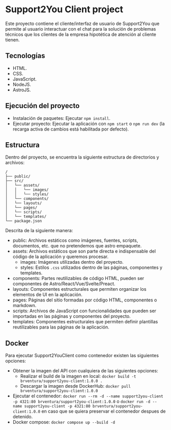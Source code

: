 # Support2You Client project

Este proyecto contiene el cliente/interfaz de usuario de Support2You que permite al usuario interactuar con el chat para la solución de problemas técnicos que los clientes de la empresa hipotética de atención al cliente tienen.

## Tecnologías
- HTML.
- CSS.
- JavaScript.
- NodeJS.
- AstroJS.

## Ejecución del proyecto
- Instalación de paquetes: Ejecutar `npm install`.
- Ejecutar proyecto: Ejecutar la aplicación con `npm start` o `npm run dev` (la recarga activa de cambios está habilitada por defecto).

## Estructura

Dentro del proyecto, se encuentra la siguiente estructura de directorios y archivos:
```text
/
├── public/
├── src/
│   └── assets/
│   │   └── images/
│   │   └── styles/
│   └── components/
│   └── layouts/
│   └── pages/
│   └── scripts/
│   └── templates/
└── package.json
```

Descrita de la siguiente manera:
- public: Archivos estáticos como imágenes, fuentes, scripts, documentos, etc. que no pretendemos que astro empaquete.
- assets: Archivos estáticos que son parte directa e indispensable del código de la aplicación y queremos procesar.
    - images: Imágenes utilizadas dentro del proyecto.
    - styles: Estilos `.css` utilizados dentro de las páginas, componentes y templates.
- components: Partes reutilizables de código HTML, pueden ser componentes de  Astro/React/Vue/Svelte/Preact.
- layouts: Componentes estructurales que permiten organizar los elementos de UI en la aplicación.
- pages: Páginas del sitio formadas por código HTML, componentes o markdown.
- scripts: Archivos de JavaScript con funcionalidades que pueden ser importadas en las páginas y componentes del proyecto.
- templates: Componentes estructurales que permiten definir plantillas reutilizables para las páginas de la aplicación.

## Docker
Para ejecutar Support2YouClient como contenedor existen las siguientes opciones:
- Obtener la imagen del API con cualquiera de las siguientes opciones:
    - Realizar el build de la imagen en local: `docker build -t brventura/support2you-client:1.0.0 .`
    - Descargar la imagen desde DockerHub: `docker pull brventura/support2you-client:1.0.0`
- Ejecutar el contenedor: `docker run --rm -d --name support2you-client -p 4321:80 brventura/support2you-client:1.0.0` o `docker run -d --name support2you-client -p 4321:80 brventura/support2you-client:1.0.0` en caso que se quiera preservar el contenedor despues de detenido.
- Docker compose: `docker compose up --build -d`
